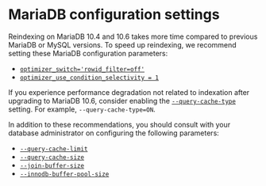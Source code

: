# MariaDB configuration settings

Reindexing on MariaDB 10.4 and 10.6 takes more time compared to previous MariaDB or MySQL versions. To speed up reindexing, we recommend setting these MariaDB configuration parameters:

*  [`optimizer_switch='rowid_filter=off'`](https://mariadb.com/kb/en/optimizer-switch/)
*  [`optimizer_use_condition_selectivity = 1`](https://mariadb.com/products/skysql/docs/reference/es/system-variables/optimizer_use_condition_selectivity/)

If you experience performance degradation not related to indexation after upgrading to MariaDB 10.6, consider enabling the [`--query-cache-type`](https://mariadb.com/kb/en/server-system-variables/#query_cache_type) setting. For example, `--query-cache-type=ON`.

In addition to these recommendations, you should consult with your database administrator on configuring the following parameters:

*  [`--query-cache-limit`](https://mariadb.com/kb/en/server-system-variables/#query_cache_limit)
*  [`--query-cache-size`](https://mariadb.com/kb/en/server-system-variables/#query_cache_size)
*  [`--join-buffer-size`](https://mariadb.com/kb/en/server-system-variables/#join_buffer_size)
*  [`--innodb-buffer-pool-size`](https://mariadb.com/kb/en/innodb-buffer-pool/#innodb_buffer_pool_size)
